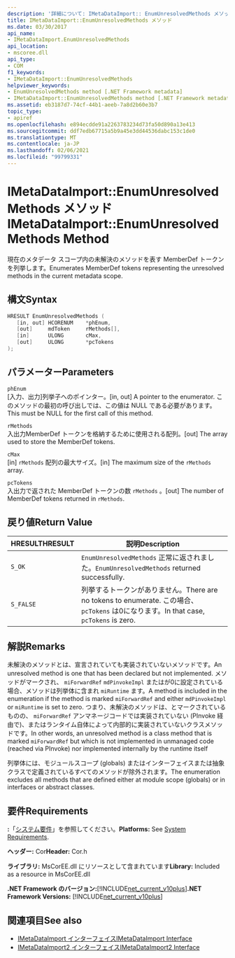 ```yaml
---
description: '詳細について: IMetaDataImport:: EnumUnresolvedMethods メソッド'
title: IMetaDataImport::EnumUnresolvedMethods メソッド
ms.date: 03/30/2017
api_name:
- IMetaDataImport.EnumUnresolvedMethods
api_location:
- mscoree.dll
api_type:
- COM
f1_keywords:
- IMetaDataImport::EnumUnresolvedMethods
helpviewer_keywords:
- EnumUnresolvedMethods method [.NET Framework metadata]
- IMetaDataImport::EnumUnresolvedMethods method [.NET Framework metadata]
ms.assetid: eb3187d7-74cf-44b1-aeeb-7a8d2b60e3b7
topic_type:
- apiref
ms.openlocfilehash: e894ecdde91a2263783234d73fa50d890a13e413
ms.sourcegitcommit: ddf7edb67715a5b9a45e3dd44536dabc153c1de0
ms.translationtype: MT
ms.contentlocale: ja-JP
ms.lasthandoff: 02/06/2021
ms.locfileid: "99799331"
---
```

# <a name="imetadataimportenumunresolvedmethods-method"></a><span data-ttu-id="d032b-103">IMetaDataImport::EnumUnresolvedMethods メソッド</span><span class="sxs-lookup"><span data-stu-id="d032b-103">IMetaDataImport::EnumUnresolvedMethods Method</span></span>

<span data-ttu-id="d032b-104">現在のメタデータ スコープ内の未解決のメソッドを表す MemberDef トークンを列挙します。</span><span class="sxs-lookup"><span data-stu-id="d032b-104">Enumerates MemberDef tokens representing the unresolved methods in the current metadata scope.</span></span>  
  
## <a name="syntax"></a><span data-ttu-id="d032b-105">構文</span><span class="sxs-lookup"><span data-stu-id="d032b-105">Syntax</span></span>  
  
```cpp  
HRESULT EnumUnresolvedMethods (  
   [in, out] HCORENUM    *phEnum,  
   [out]     mdToken     rMethods[],  
   [in]      ULONG       cMax,  
   [out]     ULONG       *pcTokens  
);  
```  
  
## <a name="parameters"></a><span data-ttu-id="d032b-106">パラメーター</span><span class="sxs-lookup"><span data-stu-id="d032b-106">Parameters</span></span>  

 `phEnum`  
 <span data-ttu-id="d032b-107">[入力、出力]列挙子へのポインター。</span><span class="sxs-lookup"><span data-stu-id="d032b-107">[in, out] A pointer to the enumerator.</span></span> <span data-ttu-id="d032b-108">このメソッドの最初の呼び出しでは、この値は NULL である必要があります。</span><span class="sxs-lookup"><span data-stu-id="d032b-108">This must be NULL for the first call of this method.</span></span>  
  
 `rMethods`  
 <span data-ttu-id="d032b-109">入出力MemberDef トークンを格納するために使用される配列。</span><span class="sxs-lookup"><span data-stu-id="d032b-109">[out] The array used to store the MemberDef tokens.</span></span>  
  
 `cMax`  
 <span data-ttu-id="d032b-110">[in] `rMethods` 配列の最大サイズ。</span><span class="sxs-lookup"><span data-stu-id="d032b-110">[in] The maximum size of the `rMethods` array.</span></span>  
  
 `pcTokens`  
 <span data-ttu-id="d032b-111">入出力で返された MemberDef トークンの数 `rMethods` 。</span><span class="sxs-lookup"><span data-stu-id="d032b-111">[out] The number of MemberDef tokens returned in `rMethods`.</span></span>  
  
## <a name="return-value"></a><span data-ttu-id="d032b-112">戻り値</span><span class="sxs-lookup"><span data-stu-id="d032b-112">Return Value</span></span>  
  
|<span data-ttu-id="d032b-113">HRESULT</span><span class="sxs-lookup"><span data-stu-id="d032b-113">HRESULT</span></span>|<span data-ttu-id="d032b-114">説明</span><span class="sxs-lookup"><span data-stu-id="d032b-114">Description</span></span>|  
|-------------|-----------------|  
|`S_OK`|<span data-ttu-id="d032b-115">`EnumUnresolvedMethods` 正常に返されました。</span><span class="sxs-lookup"><span data-stu-id="d032b-115">`EnumUnresolvedMethods` returned successfully.</span></span>|  
|`S_FALSE`|<span data-ttu-id="d032b-116">列挙するトークンがありません。</span><span class="sxs-lookup"><span data-stu-id="d032b-116">There are no tokens to enumerate.</span></span> <span data-ttu-id="d032b-117">この場合、 `pcTokens` は0になります。</span><span class="sxs-lookup"><span data-stu-id="d032b-117">In that case, `pcTokens` is zero.</span></span>|  
  
## <a name="remarks"></a><span data-ttu-id="d032b-118">解説</span><span class="sxs-lookup"><span data-stu-id="d032b-118">Remarks</span></span>  

 <span data-ttu-id="d032b-119">未解決のメソッドとは、宣言されていても実装されていないメソッドです。</span><span class="sxs-lookup"><span data-stu-id="d032b-119">An unresolved method is one that has been declared but not implemented.</span></span> <span data-ttu-id="d032b-120">メソッドがマークされ、 `miForwardRef` `mdPinvokeImpl` またはが0に設定されている場合、メソッドは列挙体に含まれ `miRuntime` ます。</span><span class="sxs-lookup"><span data-stu-id="d032b-120">A method is included in the enumeration if the method is marked `miForwardRef` and either `mdPinvokeImpl` or `miRuntime` is set to zero.</span></span> <span data-ttu-id="d032b-121">つまり、未解決のメソッドは、とマークされているものの、 `miForwardRef` アンマネージコードでは実装されていない (PInvoke 経由で)、またはランタイム自体によって内部的に実装されていないクラスメソッドです。</span><span class="sxs-lookup"><span data-stu-id="d032b-121">In other words, an unresolved method is a class method that is marked `miForwardRef` but which is not implemented in unmanaged code (reached via PInvoke) nor implemented internally by the runtime itself</span></span>  
  
 <span data-ttu-id="d032b-122">列挙体には、モジュールスコープ (globals) またはインターフェイスまたは抽象クラスで定義されているすべてのメソッドが除外されます。</span><span class="sxs-lookup"><span data-stu-id="d032b-122">The enumeration excludes all methods that are defined either at module scope (globals) or in interfaces or abstract classes.</span></span>  
  
## <a name="requirements"></a><span data-ttu-id="d032b-123">要件</span><span class="sxs-lookup"><span data-stu-id="d032b-123">Requirements</span></span>  

 <span data-ttu-id="d032b-124">**:**「[システム要件](../../get-started/system-requirements.md)」を参照してください。</span><span class="sxs-lookup"><span data-stu-id="d032b-124">**Platforms:** See [System Requirements](../../get-started/system-requirements.md).</span></span>  
  
 <span data-ttu-id="d032b-125">**ヘッダー:** Cor</span><span class="sxs-lookup"><span data-stu-id="d032b-125">**Header:** Cor.h</span></span>  
  
 <span data-ttu-id="d032b-126">**ライブラリ:** MsCorEE.dll にリソースとして含まれています</span><span class="sxs-lookup"><span data-stu-id="d032b-126">**Library:** Included as a resource in MsCorEE.dll</span></span>  
  
 <span data-ttu-id="d032b-127">**.NET Framework のバージョン:**[!INCLUDE[net_current_v10plus](../../../../includes/net-current-v10plus-md.md)]</span><span class="sxs-lookup"><span data-stu-id="d032b-127">**.NET Framework Versions:** [!INCLUDE[net_current_v10plus](../../../../includes/net-current-v10plus-md.md)]</span></span>  
  
## <a name="see-also"></a><span data-ttu-id="d032b-128">関連項目</span><span class="sxs-lookup"><span data-stu-id="d032b-128">See also</span></span>

- [<span data-ttu-id="d032b-129">IMetaDataImport インターフェイス</span><span class="sxs-lookup"><span data-stu-id="d032b-129">IMetaDataImport Interface</span></span>](imetadataimport-interface.md)
- [<span data-ttu-id="d032b-130">IMetaDataImport2 インターフェイス</span><span class="sxs-lookup"><span data-stu-id="d032b-130">IMetaDataImport2 Interface</span></span>](imetadataimport2-interface.md)

